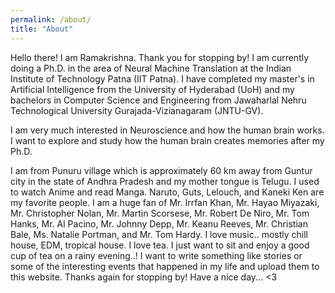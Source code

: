 ```yaml
---
permalink: /about/
title: "About"
---
```


Hello there! I am Ramakrishna. Thank you for stopping by! I am currently doing a Ph.D. in the area of Neural Machine Translation at the Indian Institute of Technology Patna (IIT Patna). I have completed my master's in Artificial Intelligence from the University of Hyderabad (UoH) and my bachelors in Computer Science and Engineering from Jawaharlal Nehru Technological University Gurajada-Vizianagaram (JNTU-GV).

I am very much interested in Neuroscience and how the human brain works. I want to explore and study how the human brain creates memories after my Ph.D.

I am from Punuru village which is approximately 60 km away from Guntur city in the state of Andhra Pradesh and my mother tongue is Telugu. I used to watch Anime and read Manga. Naruto, Guts, Lelouch, and Kaneki Ken are my favorite people. I am a huge fan of Mr. Irrfan Khan, Mr. Hayao Miyazaki, Mr. Christopher Nolan, Mr. Martin Scorsese, Mr. Robert De Niro, Mr. Tom Hanks, Mr. Al Pacino, Mr. Johnny Depp, Mr. Keanu Reeves, Mr. Christian Bale, Ms. Natalie Portman, and Mr. Tom Hardy. I love music.. mostly chill house, EDM, tropical house. I love tea. I just want to sit and enjoy a good cup of tea on a rainy evening..! I want to write something like stories or some of the interesting events that happened in my life and upload them to this website. Thanks again for stopping by! Have a nice day... <3
